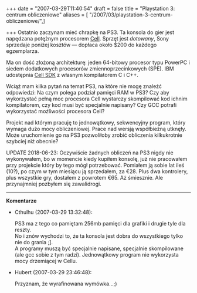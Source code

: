 +++
date = "2007-03-29T11:40:54"
draft = false
title = "Playstation 3: centrum obliczeniowe"
aliases = [ "/2007/03/playstation-3-centrum-obliczeniowe/",]

+++
Ostatnio zaczynam mieć chrapkę na PS3. Ta konsola do gier jest napędzana
potężnym procesorem [Cell](http://en.wikipedia.org/wiki/Cell_microprocessor).
Sprzęt jest _dotowany_, Sony sprzedaje poniżej kosztów ― dopłaca około $200 do
każdego egzemplarza.

Ma on dość złożoną architekturę: jeden 64-bitowy procesor typu PowerPC i
siedem dodatkowych procesorów zmiennoprzecinkowych (SPE). IBM udostępnia [Cell
SDK](http://www.alphaworks.ibm.com/tech/cellsw?open&S_TACT=105AGX16&S_CMP=DWPA
) z własnym kompilatorem C i C++.

Wciąż mam kilka pytań na temat PS3, na które nie mogę znaleźć odpowiedzi: Na
czym polega podział pamięci RAM w PS3? Czy aby wykorzystać pełną moc procesora
Cell wystarczy skompilować kod ichnim kompilatorem, czy kod musi być
specjalnie napisany? Czy GCC potrafi wykorzystać możliwości procesora Cell?

Projekt nad którym pracuję to jednowątkowy, sekwencyjny program, który wymaga
dużo mocy obliczeniowej. Prace nad wersją współbieżną utknęły. Może
uruchomienie go na PS3 pozwoliłoby zrobić obliczenia kilkukrotnie szybciej niż
obecnie?

UPDATE 2018-06-23: Oczywiście żadnych obliczeń na PS3 nigdy nie wykonywałem, bo
w momencie kiedy kupiłem konsolę, już nie pracowałem przy projekcie który by
tego mógł potrzebować. Pomiałem ją sobie lat ileś (10?), po czym w tym miesiącu
ją sprzedałem, za €28. Plus dwa kontrolery, plus wszystkie gry, dostałem
z powrotem €65. Aż śmiesznie. Ale przynajmniej pozbyłem się zawalidrogi.

----
**Komentarze**

* Cthulhu (2007-03-29 13:32:48): <p>PS3 ma z tego co pamiętam 256mb pamięci dla
  grafiki i drugie tyle dla reszty.<br /> No i znów wychodzi to, że ta konsola
  jest dobra do wszystkiego tylko nie do grania ;].<br /> A programy muszą być
  specjalnie napisane, specjalnie skompilowane (ale gcc sobie z tym radzi).
  Jednowątkowy program nie wykorzysta mocy drzemiącej w Cellu.</p>
* Hubert (2007-03-29 23:46:48): <p>Przyznam, że wyrafinowana
  wymówka&#8230;;)</p>
